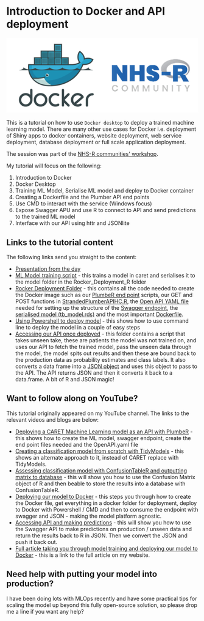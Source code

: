 # Introduction to Docker and API deployment

![](man/figures/DockerNHSR.png)

This is a tutorial on how to use `Docker desktop` to deploy a trained machine learning model. There are many other use cases for Docker i.e. deployment of Shiny apps to docker containers, website deployment, web service deployment, database deployment or full scale application deployment. 

The session was part of the [NHS-R communities' workshop](https://nhsrcommunity.com/events/nhs-r-community-show-and-tell-r-in-production/). 

My tutorial will focus on the following:

1. Introduction to Docker
2. Docker Desktop 
3. Training ML Model, Serialise ML model and deploy to Docker container
4. Creating a Dockerfile and the Plumber API end points
5. Use CMD to interact with the service (Windows focus)
6. Expose Swagger APU and use R to connect to API and send predictions to the trained ML model
7. Interface with our API using httr and JSONlite

## Links to the tutorial content

The following links send you straight to the content:

* [Presentation from the day](https://github.com/StatsGary/NHS_R_Community_Intro_to_Docker/blob/main/Docker_NHSRCommunity/NHS_R_Community_Docker_Presentation.pdf)
* [ML Model training script](https://github.com/StatsGary/NHS_R_Community_Intro_to_Docker/blob/main/Docker_NHSRCommunity/MLModelTrainingScript.R) - this trains a model in caret and serialises it to the model folder in the Rocker_Deployment_R folder
* [Rocker Deployment Folder](https://github.com/StatsGary/NHS_R_Community_Intro_to_Docker/tree/main/Docker_NHSRCommunity/Rocker_Deployment_R) - this contains all the code needed to create the Docker image such as our [PlumbeR end point](https://github.com/StatsGary/NHS_R_Community_Intro_to_Docker/blob/main/Docker_NHSRCommunity/Rocker_Deployment_R/PlumbStranded.R) scripts, our GET and POST functions in [StrandedPlumberAPIHC.R](https://github.com/StatsGary/NHS_R_Community_Intro_to_Docker/blob/main/Docker_NHSRCommunity/Rocker_Deployment_R/StrandedPlumberAPIHC.R), the [Open API YAML file](https://github.com/StatsGary/NHS_R_Community_Intro_to_Docker/blob/main/Docker_NHSRCommunity/Rocker_Deployment_R/openapi.yaml) needed for setting up the structure of the [Swagger endpoint](http://127.0.0.1/__docs__/), the [serialised model (tb_model.rds)](https://github.com/StatsGary/NHS_R_Community_Intro_to_Docker/blob/main/Docker_NHSRCommunity/Rocker_Deployment_R/tb_model.rds) and the most important [Dockerfile](https://github.com/StatsGary/NHS_R_Community_Intro_to_Docker/blob/main/Docker_NHSRCommunity/Rocker_Deployment_R/Dockerfile).
* [Using Powershell to deploy model](https://github.com/StatsGary/NHS_R_Community_Intro_to_Docker/blob/main/Docker_NHSRCommunity/DOS_Code.txt) - this shows how to use command line to deploy the model in a couple of easy steps
* [Accessing our API once deployed](https://github.com/StatsGary/NHS_R_Community_Intro_to_Docker/tree/main/Docker_NHSRCommunity/AccessAPI) - this folder contains a script that takes unseen take, these are patients the model was not trained on, and uses our API to fetch the trained model, pass the unseen data through the model, the model spits out results and then these are bound back to the production data as probability estimates and class labels. It also converts a data frame into a [JSON object](https://github.com/StatsGary/NHS_R_Community_Intro_to_Docker/blob/main/Docker_NHSRCommunity/AccessAPI/Prod.json) and uses this object to pass to the API. The API returns JSON and then it converts it back to a data.frame. A bit of R and JSON magic!

## Want to follow along on YouTube?

This tutorial originally appeared on my YouTube channel. The links to the relevant videos and blogs are below:

* [Deploying a CARET Machine Learning model as an API with PlumbeR](https://www.youtube.com/watch?v=WMCkV_J5a0s) - this shows how to create the ML model, swagger endpoint, create the end point files needed and the OpenAPI.yaml file
* [Creating a classification model from scratch with TidyModels](https://www.youtube.com/watch?v=PtD5hgHM-DY) - this shows an alternate approach to it, instead of CARET replace with TidyModels.
* [Assessing classification model with ConfusionTableR and outputting matrix to database](https://www.youtube.com/watch?v=9zcUlgLySZo&list=PL37zlCA8GQdo-mObS7U6ViJduy9CyC5aI&index=15&t=322s) - this will show you how to use the Confusion Matrix object of R and then beable to store the results into a database with ConfusionTableR. 
* [Deploying our model to Docker](https://www.youtube.com/watch?v=JK6VLAKRjO4) - this steps you through how to create the Docker file, get everything in a docker folder for deployment, deploy to Docker with Powershell / CMD and then to consume the endpoint with swagger and JSON - making the model platform agnostic.
* [Accessing API and making predictions](https://www.youtube.com/watch?v=2OFtMtYyVsw) - this will show you how to use the Swagger API to make predictions on production / unseen data and return the results back to R in JSON. Then we convert the JSON and push it back out. 
* [Full article taking you through model training and deploying our model to Docker](https://hutsons-hacks.info/deploying-trained-caret-machine-learning-model-with-docker-and-plumber) - this is a link to the full article on my website.


## Need help with putting your model into production?

I have been doing lots with MLOps recently and have some practical tips for scaling the model up beyond this fully open-source solution, so please drop me a line if you want any help?



